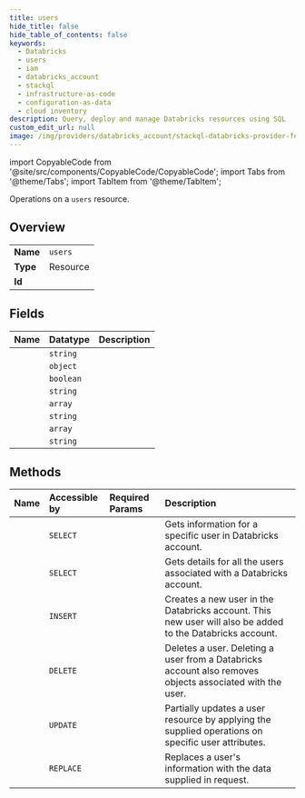 ```yaml
---
title: users
hide_title: false
hide_table_of_contents: false
keywords:
  - Databricks
  - users
  - iam
  - databricks_account
  - stackql
  - infrastructure-as-code
  - configuration-as-data
  - cloud inventory
description: Query, deploy and manage Databricks resources using SQL
custom_edit_url: null
image: /img/providers/databricks_account/stackql-databricks-provider-featured-image.png
---
```


import CopyableCode from '@site/src/components/CopyableCode/CopyableCode';
import Tabs from '@theme/Tabs';
import TabItem from '@theme/TabItem';

Operations on a <code>users</code> resource.  

## Overview
<table><tbody>
<tr><td><b>Name</b></td><td><code>users</code></td></tr>
<tr><td><b>Type</b></td><td>Resource</td></tr>
<tr><td><b>Id</b></td><td><CopyableCode code="databricks_account.iam.users" /></td></tr>
</tbody></table>

## Fields
| Name | Datatype | Description |
|:-----|:---------|:------------|
| <CopyableCode code="id" /> | `string` |  |
| <CopyableCode code="name" /> | `object` |  |
| <CopyableCode code="active" /> | `boolean` |  |
| <CopyableCode code="displayName" /> | `string` |  |
| <CopyableCode code="emails" /> | `array` |  |
| <CopyableCode code="externalId" /> | `string` |  |
| <CopyableCode code="roles" /> | `array` |  |
| <CopyableCode code="userName" /> | `string` |  |

## Methods
| Name | Accessible by | Required Params | Description |
|:-----|:--------------|:----------------|:------------|
| <CopyableCode code="get" /> | `SELECT` | <CopyableCode code="account_id, id" /> | Gets information for a specific user in Databricks account. |
| <CopyableCode code="list" /> | `SELECT` | <CopyableCode code="account_id" /> | Gets details for all the users associated with a Databricks account. |
| <CopyableCode code="create" /> | `INSERT` | <CopyableCode code="account_id" /> | Creates a new user in the Databricks account. This new user will also be added to the Databricks account. |
| <CopyableCode code="delete" /> | `DELETE` | <CopyableCode code="account_id, id" /> | Deletes a user. Deleting a user from a Databricks account also removes objects associated with the user. |
| <CopyableCode code="patch" /> | `UPDATE` | <CopyableCode code="account_id, id" /> | Partially updates a user resource by applying the supplied operations on specific user attributes. |
| <CopyableCode code="update" /> | `REPLACE` | <CopyableCode code="account_id, id" /> | Replaces a user's information with the data supplied in request. |
